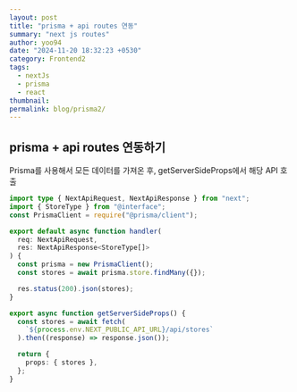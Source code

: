 ```yaml
---
layout: post
title: "prisma + api routes 연동"
summary: "next js routes"
author: yoo94
date: "2024-11-20 18:32:23 +0530"
category: Frontend2
tags:
  - nextJs
  - prisma
  - react
thumbnail:
permalink: blog/prisma2/
---
```


## prisma + api routes 연동하기

Prisma를 사용해서 모든 데이터를 가져온 후, getServerSideProps에서 해당 API 호출

```ts
import type { NextApiRequest, NextApiResponse } from "next";
import { StoreType } from "@interface";
const PrismaClient = require("@prisma/client");

export default async function handler(
  req: NextApiRequest,
  res: NextApiResponse<StoreType[]>
) {
  const prisma = new PrismaClient();
  const stores = await prisma.store.findMany({});

  res.status(200).json(stores);
}
```

```ts
export async function getServerSideProps() {
  const stores = await fetch(
    `${process.env.NEXT_PUBLIC_API_URL}/api/stores`
  ).then((response) => response.json());

  return {
    props: { stores },
  };
}
```
